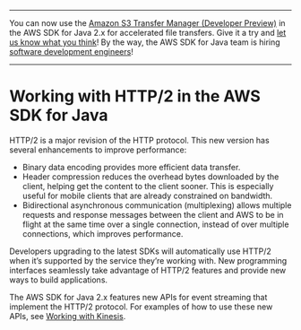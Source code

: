 --------

You can now use the [Amazon S3 Transfer Manager \(Developer Preview\)](https://bit.ly/2WQebiP) in the AWS SDK for Java 2\.x for accelerated file transfers\. Give it a try and [let us know what you think](https://bit.ly/3zT1YYM)\! By the way, the AWS SDK for Java team is hiring [software development engineers](https://github.com/aws/aws-sdk-java-v2/issues/3156)\!

--------

# Working with HTTP/2 in the AWS SDK for Java<a name="http2"></a>

HTTP/2 is a major revision of the HTTP protocol\. This new version has several enhancements to improve performance:
+ Binary data encoding provides more efficient data transfer\.
+ Header compression reduces the overhead bytes downloaded by the client, helping get the content to the client sooner\. This is especially useful for mobile clients that are already constrained on bandwidth\.
+ Bidirectional asynchronous communication \(multiplexing\) allows multiple requests and response messages between the client and AWS to be in flight at the same time over a single connection, instead of over multiple connections, which improves performance\.

Developers upgrading to the latest SDKs will automatically use HTTP/2 when it’s supported by the service they’re working with\. New programming interfaces seamlessly take advantage of HTTP/2 features and provide new ways to build applications\.

The AWS SDK for Java 2\.x features new APIs for event streaming that implement the HTTP/2 protocol\. For examples of how to use these new APIs, see [Working with Kinesis](examples-kinesis.md)\.